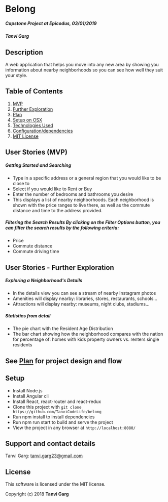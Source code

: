 # **Belong**
#####  Capstone Project at Epicodus, 03/01/2019
##### Tanvi Garg   


## Description
A web application that helps you move into any new area by showing you information about nearby neighborhoods so you can see how well they suit your style.


## Table of Contents
  1. [MVP](#specs-work)
  2. [Further Exploration](#specs-work1)
  3. [Plan](#plan)
  4. [Setup on OSX](#setup)
  5. [Technologies Used](#Tech-used)
  6. [Configuration/dependencies](#config-dep)
  7. [MIT License](#mit-lic)


## User Stories (MVP) <a name="specs-work"></a>
##### Getting Started and Searching

* Type in a specific address or a general region that you would like to be close to
* Select if you would like to Rent or Buy
* Enter the number of bedrooms and bathrooms you desire
* This displays a list of nearby neighborhoods. Each neighborhood is shown with the price ranges to live there, as well as the commute distance and time to the address provided.


##### Filtering the Search Results By clicking on the Filter Options button, you can filter the search results by the following criteria:

* Price
* Commute distance
* Commute driving time

## User Stories -  Further Exploration <a name="specs-work1"></a>

##### Exploring a Neighborhood's Details

* In the details view you can see a stream of nearby Instagram photos
* Amenities will display nearby: libraries, stores, restaurants, schools...
* Attractions will display nearby: museums, night clubs, stadiums...

##### Statistics from detail

* The pie chart with the Resident Age Distribution
* The bar chart showing how the neighborhood compares with the nation for percentage of: homes with kids property owners vs. renters single residents

## See [Plan](PLAN.md) for project design and flow


## Setup <a name="setup"></a>
* Install Node.js
* Install Angular cli
* Install React, react-router and react-redux
* Clone this project with `git clone https://github.com/TanviCodeLife/belong`
* Run npm install to install dependencies
* Run npm run start to build and serve the project
* View the project in any browser at `http://localhost:8080/`

## Support and contact details

Tanvi Garg: [tanvi.garg23@gmail.com](mailto:tanvi.garg23@gmail.com)

## License <a name="mit-lic"></a>

This software is licensed under the MIT license.

Copyright (c) 2018 **Tanvi Garg**

